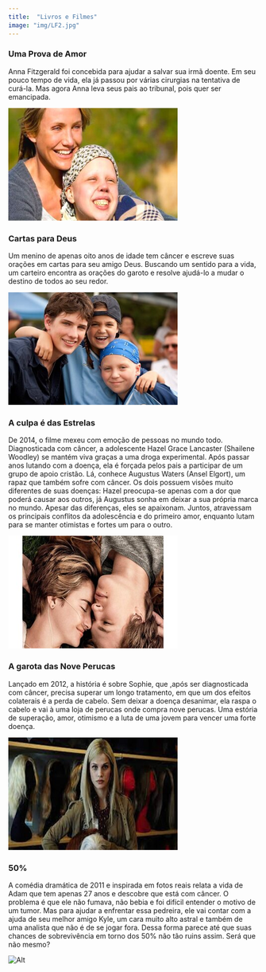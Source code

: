 ```yaml
---
title:  "Livros e Filmes"
image: "img/LF2.jpg"
---
```

### Uma Prova de Amor
Anna Fitzgerald foi concebida para ajudar a salvar sua irmã doente. Em seu pouco tempo de vida, ela já passou por várias cirurgias na tentativa de curá-la. Mas agora Anna leva seus pais ao tribunal, pois quer ser emancipada.

![Alt](img/amor1.jpg)

### Cartas para Deus
Um menino de apenas oito anos de idade tem câncer e escreve suas orações em cartas para seu amigo Deus. Buscando um sentido para a vida, um carteiro encontra as orações do garoto e resolve ajudá-lo a mudar o destino de todos ao seu redor.

![Alt](img/amor.jpg)

### A culpa é das Estrelas
De 2014, o filme mexeu com emoção de pessoas no mundo todo. Diagnosticada com câncer, a adolescente Hazel Grace Lancaster (Shailene Woodley) se mantém viva graças a uma droga experimental. Após passar anos lutando com a doença, ela é forçada pelos pais a participar de um grupo de apoio cristão. Lá, conhece Augustus Waters (Ansel Elgort), um rapaz que também sofre com câncer. Os dois possuem visões muito diferentes de suas doenças: Hazel preocupa-se apenas com a dor que poderá causar aos outros, já Augustus sonha em deixar a sua própria marca no mundo. Apesar das diferenças, eles se apaixonam. Juntos, atravessam os principais conflitos da adolescência e do primeiro amor, enquanto lutam para se manter otimistas e fortes um para o outro.

![Alt](img/culpa.jpg)

### A garota das Nove Perucas
Lançado em 2012, a história é sobre Sophie, que ,após ser diagnosticada com câncer, precisa superar um longo tratamento, em que um dos efeitos colaterais é a perda de cabelo. Sem deixar a doença desanimar, ela raspa o cabelo e vai à uma loja de perucas onde compra nove perucas. Uma estória de superação, amor, otimismo e a luta de uma jovem para vencer uma forte doença.

![Alt](img/peruc.jpg)

### 50%
A comédia dramática de 2011 e inspirada em fotos reais relata a vida de Adam que tem apenas 27 anos e descobre que está com câncer. O problema é que ele não fumava, não bebia e foi difícil entender o motivo de um tumor. Mas para ajudar a enfrentar essa pedreira, ele vai contar com a ajuda de seu melhor amigo Kyle, um cara muito alto astral e também de uma analista que não é de se jogar fora. Dessa forma parece até que suas chances de sobrevivência em torno dos 50% não tão ruins assim. Será que não mesmo?

![Alt](50.jpg)

